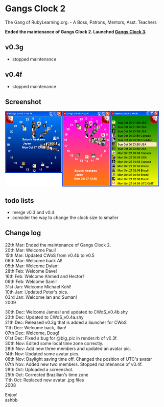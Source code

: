 Gangs Clock 2
=============
The Gang of RubyLearning.org. - A Boss, Patrons, Mentors, Asst. Teachers

**Ended the maintenance of Gangs Clock 2. Launched [Gangs Clock 3](https://github.com/ashbb/gangsclock3/).**

v0.3g
-----
- stopped maintenance

v0.4f
-----
- stopped maintenance

Screenshot
----------
![GangsClock2\_screenshot.png](http://github.com/ashbb/gangsclock2/raw/master/GangsClock2_screenshot.png)

todo lists
----------
- merge v0.3 and v0.4
- consider the way to change the clock size to smaller

Change log
----------
22th Mar: Ended the maintenance of Gangs Clock 2. <br>
20th Mar: Welcome Paul! <br>
15th Mar: Updated CWoS from v0.4b to v0.5 <br>
06th Mar: Welcome back Al! <br>
05th Mar: Welcome Dylan! <br> 
28th Feb: Welcome Dave! <br>
16th Feb: Welcome Ahmed and Hector! <br>
06th Feb: Welcome Sami! <br>
31st Jan: Welcome Michael Kohl! <br>
10th Jan: Updated Peter's pics. <br>
03rd Jan: Welcome Ian and Suman! <br>
2009 <br>

30th Dec: Welcome James! and updated to CWoS\_v0.4b.shy <br>
23th Dec: Updated to CWoS\_v0.4a.shy <br>
21th Dec: Released v0.3g that is added a launcher for CWoS <br>
11th Dec: Welcome back, Ilian! <br>
07th Dec: Welcome, Doug! <br>
01st Dec: Fixed a bug for @big\_pic in render.rb of v0.3f. <br>
30th Nov: Edited some local time zone correctly. <br>
28th Nov: Add new three members and updated an avatar pic. <br>
14th Nov: Updated some avatar pics. <br>
08th Nov: Daylight saving time off. Changed the position of UTC's avatar <br>
07th Nov: Added new two members. Stopped maintenance of v0.4f. <br>
28th Oct: Uploaded a screenshot. <br>
25th Oct: Corrected Brazilian's time zone <br>
11th Oct: Replaced new avatar .jpg files <br>
2008 <br>

Enjoy! <br>
ashbb